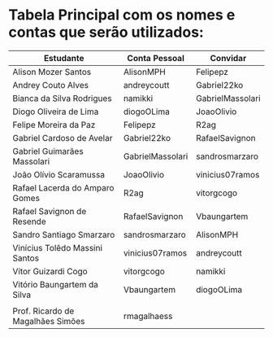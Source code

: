 # Tabela Principal com os nomes e contas que serão utilizados:  

| **Estudante**                     | **Conta Pessoal** | **Convidar**     |
| --------------------------------- | ----------------- | ---------------- |
| Alison Mozer Santos               | AlisonMPH         | Felipepz         |
| Andrey Couto Alves                | andreycoutt       | Gabriel22ko      |
| Bianca da Silva Rodrigues         | namikki           | GabrielMassolari |
| Diogo Oliveira de Lima            | diogoOLima        | JoaoOlivio       |
| Felipe Moreira da Paz             | Felipepz          | R2ag             |
| Gabriel Cardoso de Avelar         | Gabriel22ko       | RafaelSavignon   |
| Gabriel Guimarães Massolari       | GabrielMassolari  | sandrosmarzaro   |
| João Olívio Scaramussa            | JoaoOlivio        | vinicius07ramos  |
| Rafael Lacerda do Amparo Gomes    | R2ag              | vitorgcogo       |
| Rafael Savignon de Resende        | RafaelSavignon    | Vbaungartem      |
| Sandro Santiago Smarzaro          | sandrosmarzaro    | AlisonMPH        |
| Vinícius Tolêdo Massini Santos    | vinicius07ramos   | andreycoutt      |
| Vítor Guizardi Cogo               | vitorgcogo        | namikki          |
| Vitório Baungartem da Silva       | Vbaungartem       | diogoOLima       |
|                                   |                   |                  |
| Prof. Ricardo de Magalhães Simões | rmagalhaess                          |
